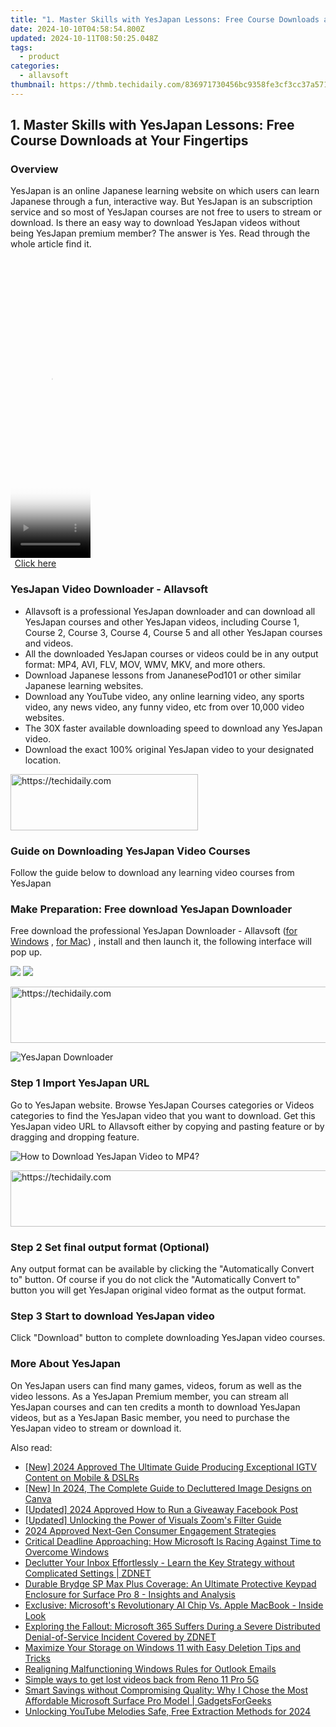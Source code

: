 ```yaml
---
title: "1. Master Skills with YesJapan Lessons: Free Course Downloads at Your Fingertips"
date: 2024-10-10T04:58:54.800Z
updated: 2024-10-11T08:50:25.048Z
tags:
  - product
categories:
  - allavsoft
thumbnail: https://thmb.techidaily.com/836971730456bc9358fe3cf3cc37a571dba17728e808122dfec490930e9df565.jpg
---
```


## 1. Master Skills with YesJapan Lessons: Free Course Downloads at Your Fingertips

### Overview

YesJapan is an online Japanese learning website on which users can learn Japanese through a fun, interactive way. But YesJapan is an subscription service and so most of YesJapan courses are not free to users to stream or download. Is there an easy way to download YesJapan videos without being YesJapan premium member? The answer is Yes. Read through the whole article find it.

<!-- affiliate ads begin -->
<span id="1975636">
					<video width="128" height="480" style="cursor:pointer"
           poster="//a.impactradius-go.com/display-clicktoplayimage/1975636.png"
           onclick="if(!this.playClicked){this.play();this.setAttribute('controls',true);this.playClicked=true;}">
	   <source src="//a.impactradius-go.com/display-ad/22993-1975636">
	   <img src="//a.impactradius-go.com/display-clicktoplayimage/1975636.png" style="border: none; height: 100%; width: 100%; object-fit: contain">
	</video>
	<div style="width:80px;text-align:center"><a href="javascript:window.open(decodeURIComponent('https%3A%2F%2Fhomestyler.sjv.io%2Fc%2F5597632%2F1975636%2F22993'), '_blank');void(0);">Click here</a></div>
</span>
<img height="0" width="0" src="https://imp.pxf.io/i/5597632/1975636/22993" style="position:absolute;visibility:hidden;" border="0" />
<!-- affiliate ads end -->

### YesJapan Video Downloader - Allavsoft

* Allavsoft is a professional YesJapan downloader and can download all YesJapan courses and other YesJapan videos, including Course 1, Course 2, Course 3, Course 4, Course 5 and all other YesJapan courses and videos.
* All the downloaded YesJapan courses or videos could be in any output format: MP4, AVI, FLV, MOV, WMV, MKV, and more others.
* Download Japanese lessons from JananesePod101 or other similar Japanese learning websites.
* Download any YouTube video, any online learning video, any sports video, any news video, any funny video, etc from over 10,000 video websites.
* The 30X faster available downloading speed to download any YesJapan video.
* Download the exact 100% original YesJapan video to your designated location.

<!-- affiliate ads begin -->
<a href="https://aligracehair.sjv.io/c/5597632/2027162/19272" target="_top" id="2027162">
  <img src="//a.impactradius-go.com/display-ad/19272-2027162" border="0" alt="https://techidaily.com" width="300" height="90"/>
</a>
<img height="0" width="0" src="https://aligracehair.sjv.io/i/5597632/2027162/19272" style="position:absolute;visibility:hidden;" border="0" />
<!-- affiliate ads end -->

### Guide on Downloading YesJapan Video Courses

Follow the guide below to download any learning video courses from YesJapan

### Make Preparation: Free download YesJapan Downloader

Free download the professional YesJapan Downloader - Allavsoft ([for Windows](https://tools.techidaily.com/allavsoft/products/) , [for Mac](https://tools.techidaily.com/allavsoft/products/)) , install and then launch it, the following interface will pop up.

[![](https://www.allavsoft.com/how-to/../images/how-to/free-download-win.jpg)](https://tools.techidaily.com/allavsoft/products/) [![](https://www.allavsoft.com/how-to/../images/how-to/free-download-mac.jpg)](https://tools.techidaily.com/allavsoft/products/)

<!-- affiliate ads begin -->
<a href="https://ephamedtechinc.pxf.io/c/5597632/2123508/26400" target="_top" id="2123508">
  <img src="//a.impactradius-go.com/display-ad/26400-2123508" border="0" alt="https://techidaily.com" width="728" height="90"/>
</a>
<img height="0" width="0" src="https://ephamedtechinc.pxf.io/i/5597632/2123508/26400" style="position:absolute;visibility:hidden;" border="0" />
<!-- affiliate ads end -->

![YesJapan Downloader](https://www.allavsoft.com/how-to/../images/allavsoft/screen-shot-600.jpg)

### Step 1 Import YesJapan URL

Go to YesJapan website. Browse YesJapan Courses categories or Videos categories to find the YesJapan video that you want to download. Get this YesJapan video URL to Allavsoft either by copying and pasting feature or by dragging and dropping feature.

![How to Download YesJapan Video to MP4?](https://www.allavsoft.com/how-to/../images/how-to/download-rtmp-video/download-rtmp-video.jpg)

<!-- affiliate ads begin -->
<a href="https://ephamedtechinc.pxf.io/c/5597632/2137220/26400" target="_top" id="2137220">
  <img src="//a.impactradius-go.com/display-ad/26400-2137220" border="0" alt="https://techidaily.com" width="728" height="90"/>
</a>
<img height="0" width="0" src="https://ephamedtechinc.pxf.io/i/5597632/2137220/26400" style="position:absolute;visibility:hidden;" border="0" />
<!-- affiliate ads end -->

### Step 2 Set final output format (Optional)

Any output format can be available by clicking the "Automatically Convert to" button. Of course if you do not click the "Automatically Convert to" button you will get YesJapan original video format as the output format.

### Step 3 Start to download YesJapan video

Click "Download" button to complete downloading YesJapan video courses.

### More About YesJapan

On YesJapan users can find many games, videos, forum as well as the video lessons. As a YesJapan Premium member, you can stream all YesJapan courses and can ten credits a month to download YesJapan videos, but as a YesJapan Basic member, you need to purchase the YesJapan video to stream or download it.

<ins class="adsbygoogle"
     style="display:block"
     data-ad-format="autorelaxed"
     data-ad-client="ca-pub-7571918770474297"
     data-ad-slot="1223367746"></ins>

<ins class="adsbygoogle"
     style="display:block"
     data-ad-client="ca-pub-7571918770474297"
     data-ad-slot="8358498916"
     data-ad-format="auto"
     data-full-width-responsive="true"></ins>

<span class="atpl-alsoreadstyle">Also read:</span>
<div><ul>
<li><a href="https://instagram-videos.techidaily.com/new-2024-approved-the-ultimate-guide-producing-exceptional-igtv-content-on-mobile-and-dslrs/"><u>[New] 2024 Approved The Ultimate Guide Producing Exceptional IGTV Content on Mobile & DSLRs</u></a></li>
<li><a href="https://article-tips.techidaily.com/new-in-2024-the-complete-guide-to-decluttered-image-designs-on-canva/"><u>[New] In 2024, The Complete Guide to Decluttered Image Designs on Canva</u></a></li>
<li><a href="https://fox-http.techidaily.com/updated-2024-approved-how-to-run-a-giveaway-facebook-post/"><u>[Updated] 2024 Approved How to Run a Giveaway Facebook Post</u></a></li>
<li><a href="https://some-approaches.techidaily.com/updated-unlocking-the-power-of-visuals-zooms-filter-guide/"><u>[Updated] Unlocking the Power of Visuals Zoom's Filter Guide</u></a></li>
<li><a href="https://fox-glue.techidaily.com/2024-approved-next-gen-consumer-engagement-strategies/"><u>2024 Approved Next-Gen Consumer Engagement Strategies</u></a></li>
<li><a href="https://win-fantastic.techidaily.com/critical-deadline-approaching-how-microsoft-is-racing-against-time-to-overcome-windows/"><u>Critical Deadline Approaching: How Microsoft Is Racing Against Time to Overcome Windows</u></a></li>
<li><a href="https://win-fantastic.techidaily.com/declutter-your-inbox-effortlessly-learn-the-key-strategy-without-complicated-settings-zdnet/"><u>Declutter Your Inbox Effortlessly - Learn the Key Strategy without Complicated Settings | ZDNET</u></a></li>
<li><a href="https://win-fantastic.techidaily.com/durable-brydge-sp-max-plus-coverage-an-ultimate-protective-keypad-enclosure-for-surface-pro-8-insights-and-analysis/"><u>Durable Brydge SP Max Plus Coverage: An Ultimate Protective Keypad Enclosure for Surface Pro 8 - Insights and Analysis</u></a></li>
<li><a href="https://win-fantastic.techidaily.com/exclusive-microsofts-revolutionary-ai-chip-vs-apple-macbook-inside-look/"><u>Exclusive: Microsoft's Revolutionary AI Chip Vs. Apple MacBook - Inside Look</u></a></li>
<li><a href="https://win-fantastic.techidaily.com/exploring-the-fallout-microsoft-365-suffers-during-a-severe-distributed-denial-of-service-incident-covered-by-zdnet/"><u>Exploring the Fallout: Microsoft 365 Suffers During a Severe Distributed Denial-of-Service Incident Covered by ZDNET</u></a></li>
<li><a href="https://win-forum.techidaily.com/maximize-your-storage-on-windows-11-with-easy-deletion-tips-and-tricks/"><u>Maximize Your Storage on Windows 11 with Easy Deletion Tips and Tricks</u></a></li>
<li><a href="https://win11-tips.techidaily.com/realigning-malfunctioning-windows-rules-for-outlook-emails/"><u>Realigning Malfunctioning Windows Rules for Outlook Emails</u></a></li>
<li><a href="https://techidaily.com/simple-ways-to-get-lost-videos-back-from-reno-11-pro-5g-by-fonelab-android-recover-video/"><u>Simple ways to get lost videos back from Reno 11 Pro 5G</u></a></li>
<li><a href="https://win-fantastic.techidaily.com/smart-savings-without-compromising-quality-why-i-chose-the-most-affordable-microsoft-surface-pro-model-gadgetsforgeeks/"><u>Smart Savings without Compromising Quality: Why I Chose the Most Affordable Microsoft Surface Pro Model | GadgetsForGeeks</u></a></li>
<li><a href="https://facebook-video-share.techidaily.com/unlocking-youtube-melodies-safe-free-extraction-methods-for-2024/"><u>Unlocking YouTube Melodies Safe, Free Extraction Methods for 2024</u></a></li>
</ul></div>

